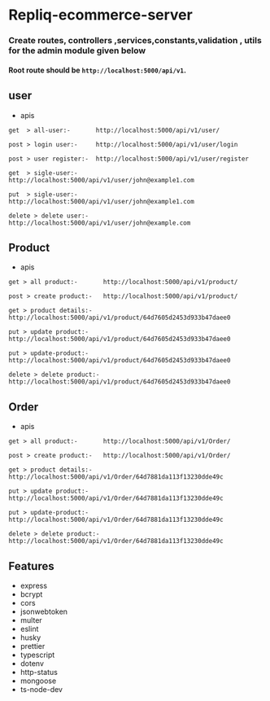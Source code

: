 # Repliq-ecommerce-server

### Create routes, controllers ,services,constants,validation , utils for the admin module given below

#### Root route should be `http://localhost:5000/api/v1`.

## user

- apis

```
get  > all-user:-       http://localhost:5000/api/v1/user/

post > login user:-     http://localhost:5000/api/v1/user/login

post > user register:-  http://localhost:5000/api/v1/user/register

get  > sigle-user:-     http://localhost:5000/api/v1/user/john@example1.com

put  > sigle-user:-     http://localhost:5000/api/v1/user/john@example1.com

delete > delete user:-  http://localhost:5000/api/v1/user/john@example.com

```

## Product

- apis

```
get > all product:-       http://localhost:5000/api/v1/product/

post > create product:-   http://localhost:5000/api/v1/product/

get > product details:-   http://localhost:5000/api/v1/product/64d7605d2453d933b47daee0

put > update product:-    http://localhost:5000/api/v1/product/64d7605d2453d933b47daee0

put > update-product:-    http://localhost:5000/api/v1/product/64d7605d2453d933b47daee0

delete > delete product:- http://localhost:5000/api/v1/product/64d7605d2453d933b47daee0

```

## Order

- apis

```
get > all product:-       http://localhost:5000/api/v1/Order/

post > create product:-   http://localhost:5000/api/v1/Order/

get > product details:-   http://localhost:5000/api/v1/Order/64d7881da113f13230dde49c

put > update product:-    http://localhost:5000/api/v1/Order/64d7881da113f13230dde49c

put > update-product:-    http://localhost:5000/api/v1/Order/64d7881da113f13230dde49c

delete > delete product:- http://localhost:5000/api/v1/Order/64d7881da113f13230dde49c

```

## Features

- express
- bcrypt
- cors
- jsonwebtoken
- multer
- eslint
- husky
- prettier
- typescript
- dotenv
- http-status
- mongoose
- ts-node-dev
